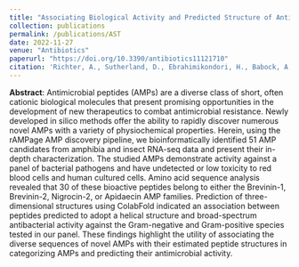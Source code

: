 ```yaml
---
title: "Associating Biological Activity and Predicted Structure of Antimicrobial Peptides from Amphibians and Insects"
collection: publications
permalink: /publications/AST
date: 2022-11-27
venue: "Antibiotics"
paperurl: "https://doi.org/10.3390/antibiotics11121710"
citation: 'Richter, A., Sutherland, D., Ebrahimikondori, H., Babock, A., Louie, N., Li, C., Coombe, L., Lin, D., Warren, R.L., Yanai, A., Kotkoff, M., Helbing, C.C., Hof, F., Hoang, L.M.N., & Birol, I. (2022). &quot;Associating Biological Activity and Predicted Structure of Antimicrobial Peptides from Amphibians and Insects.&quot; <i>Antibiotics</i> 11(12):1710.'
---
```


**Abstract**: Antimicrobial peptides (AMPs) are a diverse class of short, often cationic biological molecules that present promising opportunities in the development of new therapeutics to combat antimicrobial resistance. Newly developed in silico methods offer the ability to rapidly discover numerous novel AMPs with a variety of physiochemical properties. Herein, using the rAMPage AMP discovery pipeline, we bioinformatically identified 51 AMP candidates from amphibia and insect RNA-seq data and present their in-depth characterization. The studied AMPs demonstrate activity against a panel of bacterial pathogens and have undetected or low toxicity to red blood cells and human cultured cells. Amino acid sequence analysis revealed that 30 of these bioactive peptides belong to either the Brevinin-1, Brevinin-2, Nigrocin-2, or Apidaecin AMP families. Prediction of three-dimensional structures using ColabFold indicated an association between peptides predicted to adopt a helical structure and broad-spectrum antibacterial activity against the Gram-negative and Gram-positive species tested in our panel. These findings highlight the utility of associating the diverse sequences of novel AMPs with their estimated peptide structures in categorizing AMPs and predicting their antimicrobial activity.

<!--<center><img src='/images/rAMPage.png' width='50%'></center>

<blockquote class="twitter-tweet"><p lang="en" dir="ltr">Potential alternatives to conventional antibiotics identified by rAMPage—a bioinformatics pipeline that mines amphibian and insect RNA for antimicrobial peptides (<a href="https://twitter.com/hashtag/AMP?src=hash&amp;ref_src=twsrc%5Etfw">#AMP</a>): <a href="https://t.co/Hx8qwkMvpI">https://t.co/Hx8qwkMvpI</a><a href="https://twitter.com/GenomeBC?ref_src=twsrc%5Etfw">@GenomeBC</a> <a href="https://twitter.com/GenomeCanada?ref_src=twsrc%5Etfw">@GenomeCanada</a> <a href="https://twitter.com/IAFBC?ref_src=twsrc%5Etfw">@IAFBC</a> <a href="https://twitter.com/InancBirol?ref_src=twsrc%5Etfw">@InancBirol</a> <a href="https://twitter.com/di_lyn?ref_src=twsrc%5Etfw">@di_lyn</a> <a href="https://twitter.com/MDPIOpenAccess?ref_src=twsrc%5Etfw">@MDPIOpenAccess</a> <a href="https://twitter.com/antibioticsmdpi?ref_src=twsrc%5Etfw">@antibioticsmdpi</a> <a href="https://t.co/wKNKp9iyl0">pic.twitter.com/wKNKp9iyl0</a></p>&mdash; Canada’s Michael Smith Genome Sciences Centre (@BCCancer_GSC) <a href="https://twitter.com/BCCancer_GSC/status/1552712128993189889?ref_src=twsrc%5Etfw">July 28, 2022</a></blockquote> <script async src="https://platform.twitter.com/widgets.js" charset="utf-8"></script>

<blockquote class="twitter-tweet"><p lang="en" dir="ltr"><a href="https://twitter.com/hashtag/AntimicrobialPeptides?src=hash&amp;ref_src=twsrc%5Etfw">#AntimicrobialPeptides</a> (AMPs) are a promising alternative to conventional antibiotics.<br><br>Diana Lin (<a href="https://twitter.com/di_lyn?ref_src=twsrc%5Etfw">@Di_Lyn</a>) and a team at <a href="https://twitter.com/BCCancer_GSC?ref_src=twsrc%5Etfw">@BCCancer_GSC</a> developed a <a href="https://twitter.com/hashtag/bioinformatics?src=hash&amp;ref_src=twsrc%5Etfw">#bioinformatics</a> pipeline to identify AMPs in <a href="https://twitter.com/hashtag/RNAseq?src=hash&amp;ref_src=twsrc%5Etfw">#RNAseq</a> datasets from 75 amphibian and insect species. 🐸 <br><br>🖇️ <a href="https://t.co/S8k7EUQ4u4">https://t.co/S8k7EUQ4u4</a> <a href="https://t.co/A1MXXqvo9y">pic.twitter.com/A1MXXqvo9y</a></p>&mdash; Science in Vancouver (@ScienceVancity) <a href="https://twitter.com/ScienceVancity/status/1553174538967564288?ref_src=twsrc%5Etfw">July 30, 2022</a></blockquote> <script async src="https://platform.twitter.com/widgets.js" charset="utf-8"></script>-->
